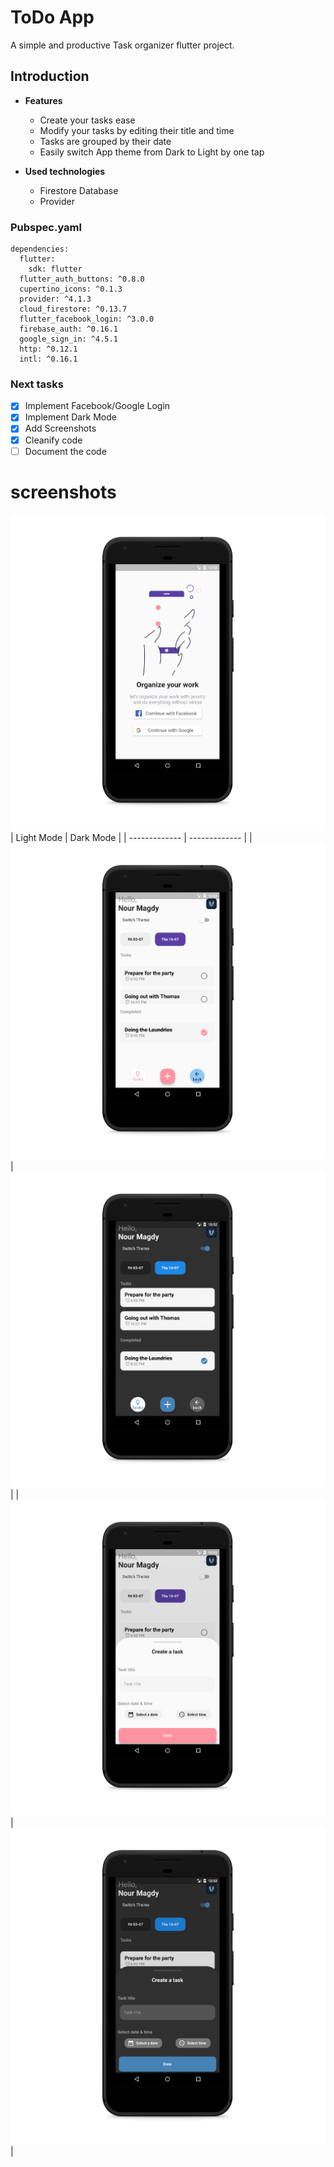 # ToDo App

A simple and productive Task organizer flutter project.

## Introduction 

* **Features**
  * Create your tasks ease
  * Modify your tasks by editing their title and time
  * Tasks are grouped by their date
  * Easily switch App theme from Dark to Light by one tap

* **Used technologies**
  * Firestore Database
  * Provider
### Pubspec.yaml
    dependencies:
      flutter:
        sdk: flutter
      flutter_auth_buttons: ^0.8.0
      cupertino_icons: ^0.1.3
      provider: ^4.1.3
      cloud_firestore: ^0.13.7
      flutter_facebook_login: ^3.0.0
      firebase_auth: ^0.16.1
      google_sign_in: ^4.5.1
      http: ^0.12.1
      intl: ^0.16.1
### Next tasks  
- [x] Implement Facebook/Google Login
- [x] Implement Dark Mode
- [x] Add Screenshots
- [x] Cleanify code
- [ ] Document the code
# screenshots
![Alt text](screenshots/1.png?raw=true)
| Light Mode  | Dark Mode |
| ------------- | ------------- |
| ![Alt text](screenshots/2.png?raw=true) | ![Alt text](screenshots/4.png?raw=true)  |
| ![Alt text](screenshots/3.png?raw=true) | ![Alt text](screenshots/5.png?raw=true)  |
